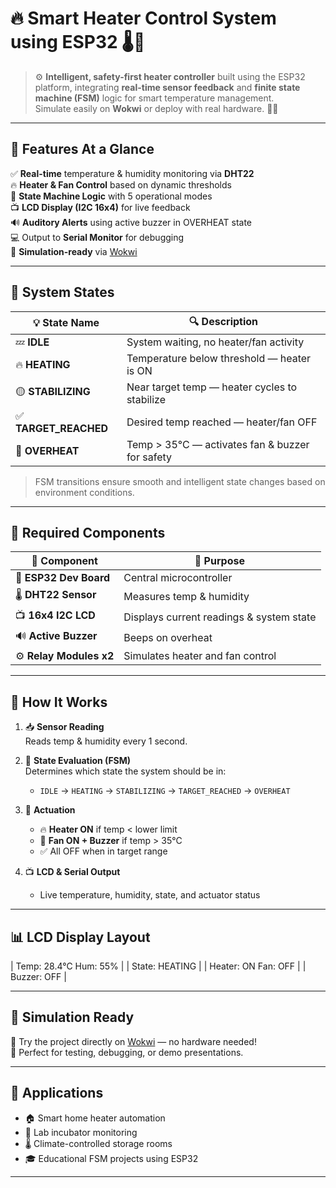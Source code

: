 # 🔥 Smart Heater Control System using ESP32 🌡️💨

> ⚙️ **Intelligent, safety-first heater controller** built using the ESP32 platform, integrating **real-time sensor feedback** and **finite state machine (FSM)** logic for smart temperature management.  
> Simulate easily on **Wokwi** or deploy with real hardware. 🧠🔧

---

## 🚀 Features At a Glance

✅ **Real-time** temperature & humidity monitoring via **DHT22**  
🔥 **Heater & Fan Control** based on dynamic thresholds  
🧠 **State Machine Logic** with 5 operational modes  
📺 **LCD Display (I2C 16x4)** for live feedback  
🔊 **Auditory Alerts** using active buzzer in OVERHEAT state  
💻 Output to **Serial Monitor** for debugging  
🧪 **Simulation-ready** via [Wokwi](https://wokwi.com/)

---

## 🎯 System States

| 💡 State Name     | 🔍 Description                                          |
|------------------|---------------------------------------------------------|
| 💤 **IDLE**        | System waiting, no heater/fan activity                 |
| 🔥 **HEATING**     | Temperature below threshold — heater is ON             |
| 🟡 **STABILIZING** | Near target temp — heater cycles to stabilize          |
| ✅ **TARGET_REACHED** | Desired temp reached — heater/fan OFF                |
| 🚨 **OVERHEAT**    | Temp > 35°C — activates fan & buzzer for safety       |

> FSM transitions ensure smooth and intelligent state changes based on environment conditions.

---

## 🧰 Required Components

| 🧩 Component                 | 🔎 Purpose                                  |
|-----------------------------|---------------------------------------------|
| 🧠 **ESP32 Dev Board**        | Central microcontroller                     |
| 🌡️ **DHT22 Sensor**           | Measures temp & humidity                    |
| 📺 **16x4 I2C LCD**           | Displays current readings & system state    |
| 🔊 **Active Buzzer**          | Beeps on overheat                           |
| ⚙️ **Relay Modules x2**       | Simulates heater and fan control            |

---

## 🔄 How It Works

1. 📥 **Sensor Reading**  
   Reads temp & humidity every 1 second.

2. 🧠 **State Evaluation (FSM)**  
   Determines which state the system should be in:
   - `IDLE` → `HEATING` → `STABILIZING` → `TARGET_REACHED` → `OVERHEAT`

3. 🔁 **Actuation**  
   - 🔥 **Heater ON** if temp < lower limit  
   - 💨 **Fan ON + Buzzer** if temp > 35°C  
   - ✅ All OFF when in target range

4. 📺 **LCD & Serial Output**  
   - Live temperature, humidity, state, and actuator status

---

## 📊 LCD Display Layout

| Temp: 28.4°C Hum: 55% |
| State: HEATING |
| Heater: ON Fan: OFF |
| Buzzer: OFF |


---

## 🔬 Simulation Ready

🔧 Try the project directly on [Wokwi](https://wokwi.com/) — no hardware needed!  
🧪 Perfect for testing, debugging, or demo presentations.

---

## 🧠 Applications

- 🏠 Smart home heater automation  
- 🧪 Lab incubator monitoring  
- 🌡️ Climate-controlled storage rooms  
- 🎓 Educational FSM projects using ESP32

---

